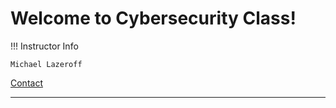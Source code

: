 # Welcome to Cybersecurity Class!

!!! Instructor Info

    Michael Lazeroff

[Contact](contact)

---
